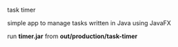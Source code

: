 task timer

simple app to manage tasks written in Java using JavaFX

run **timer.jar** from **out/production/task-timer**
